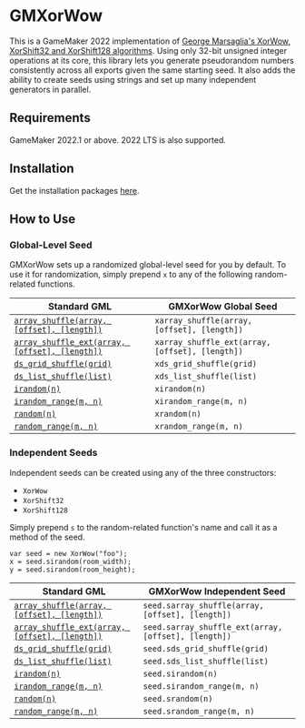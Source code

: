 # GMXorWow

This is a GameMaker 2022 implementation of [George Marsaglia's XorWow, XorShift32 and XorShift128 algorithms](https://www.jstatsoft.org/article/view/v008i14). Using only 32-bit unsigned integer operations at its core, this library lets you generate pseudorandom numbers consistently across all exports given the same starting seed. It also adds the ability to create seeds using strings and set up many independent generators in parallel.

## Requirements

GameMaker 2022.1 or above. 2022 LTS is also supported.

## Installation

Get the installation packages [here](https://www.github.com/dicksonlaw583/GMXorWow/releases).

## How to Use

### Global-Level Seed

GMXorWow sets up a randomized global-level seed for you by default. To use it for randomization, simply prepend `x` to any of the following random-related functions.

| Standard GML | GMXorWow Global Seed |
| --- | --- |
| [`array_shuffle(array, [offset], [length])`](https://manual.yoyogames.com/#t=GameMaker_Language%2FGML_Reference%2FVariable_Functions%2Farray_shuffle.htm) | `xarray_shuffle(array, [offset], [length])` |
| [`array_shuffle_ext(array, [offset], [length])`](https://manual.yoyogames.com/#t=GameMaker_Language%2FGML_Reference%2FVariable_Functions%2Farray_shuffle_ext.htm) | `xarray_shuffle_ext(array, [offset], [length])` |
| [`ds_grid_shuffle(grid)`](https://manual.yoyogames.com/#t=GameMaker_Language%2FGML_Reference%2FData_Structures%2FDS_Grids%2Fds_grid_shuffle.htm) | `xds_grid_shuffle(grid)` |
| [`ds_list_shuffle(list)`](https://manual.yoyogames.com/#t=GameMaker_Language%2FGML_Reference%2FData_Structures%2FDS_Lists%2Fds_list_shuffle.htm) | `xds_list_shuffle(list)` |
| [`irandom(n)`](https://manual.yoyogames.com/#t=GameMaker_Language%2FGML_Reference%2FMaths_And_Numbers%2FNumber_Functions%2Firandom.htm) | `xirandom(n)` |
| [`irandom_range(m, n)`](https://manual.yoyogames.com/#t=GameMaker_Language%2FGML_Reference%2FMaths_And_Numbers%2FNumber_Functions%2Firandom_range.htm) | `xirandom_range(m, n)` |
| [`random(n)`](https://manual.yoyogames.com/#t=GameMaker_Language%2FGML_Reference%2FMaths_And_Numbers%2FNumber_Functions%2Frandom.htm) | `xrandom(n)` |
| [`random_range(m, n)`](https://manual.yoyogames.com/#t=GameMaker_Language%2FGML_Reference%2FMaths_And_Numbers%2FNumber_Functions%2Frandom_range.htm) | `xrandom_range(m, n)` |

### Independent Seeds

Independent seeds can be created using any of the three constructors:

- `XorWow`
- `XorShift32`
- `XorShift128`

Simply prepend `s` to the random-related function's name and call it as a method of the seed.

```
var seed = new XorWow("foo");
x = seed.sirandom(room_width);
y = seed.sirandom(room_height);
```

| Standard GML | GMXorWow Independent Seed |
| --- | --- |
| [`array_shuffle(array, [offset], [length])`](https://manual.yoyogames.com/#t=GameMaker_Language%2FGML_Reference%2FVariable_Functions%2Farray_shuffle.htm) | `seed.sarray_shuffle(array, [offset], [length])` |
| [`array_shuffle_ext(array, [offset], [length])`](https://manual.yoyogames.com/#t=GameMaker_Language%2FGML_Reference%2FVariable_Functions%2Farray_shuffle_ext.htm) | `seed.sarray_shuffle_ext(array, [offset], [length])` |
| [`ds_grid_shuffle(grid)`](https://manual.yoyogames.com/#t=GameMaker_Language%2FGML_Reference%2FData_Structures%2FDS_Grids%2Fds_grid_shuffle.htm) | `seed.sds_grid_shuffle(grid)` |
| [`ds_list_shuffle(list)`](https://manual.yoyogames.com/#t=GameMaker_Language%2FGML_Reference%2FData_Structures%2FDS_Lists%2Fds_list_shuffle.htm) | `seed.sds_list_shuffle(list)` |
| [`irandom(n)`](https://manual.yoyogames.com/#t=GameMaker_Language%2FGML_Reference%2FMaths_And_Numbers%2FNumber_Functions%2Firandom.htm) | `seed.sirandom(n)` |
| [`irandom_range(m, n)`](https://manual.yoyogames.com/#t=GameMaker_Language%2FGML_Reference%2FMaths_And_Numbers%2FNumber_Functions%2Firandom_range.htm) | `seed.sirandom_range(m, n)` |
| [`random(n)`](https://manual.yoyogames.com/#t=GameMaker_Language%2FGML_Reference%2FMaths_And_Numbers%2FNumber_Functions%2Frandom.htm) | `seed.srandom(n)` |
| [`random_range(m, n)`](https://manual.yoyogames.com/#t=GameMaker_Language%2FGML_Reference%2FMaths_And_Numbers%2FNumber_Functions%2Frandom_range.htm) | `seed.srandom_range(m, n)` |

